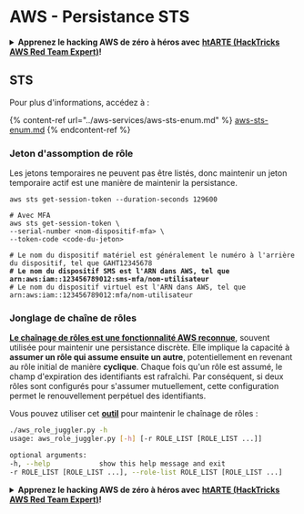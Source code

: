 # AWS - Persistance STS

<details>

<summary><strong>Apprenez le hacking AWS de zéro à héros avec</strong> <a href="https://training.hacktricks.xyz/courses/arte"><strong>htARTE (HackTricks AWS Red Team Expert)</strong></a><strong>!</strong></summary>

Autres moyens de soutenir HackTricks :

* Si vous souhaitez voir votre **entreprise annoncée dans HackTricks** ou **télécharger HackTricks en PDF**, consultez les [**PLANS D'ABONNEMENT**](https://github.com/sponsors/carlospolop)!
* Obtenez le [**merchandising officiel PEASS & HackTricks**](https://peass.creator-spring.com)
* Découvrez [**La Famille PEASS**](https://opensea.io/collection/the-peass-family), notre collection d'[**NFTs**](https://opensea.io/collection/the-peass-family) exclusifs
* **Rejoignez le** 💬 [**groupe Discord**](https://discord.gg/hRep4RUj7f) ou le [**groupe telegram**](https://t.me/peass) ou **suivez** moi sur **Twitter** 🐦 [**@carlospolopm**](https://twitter.com/carlospolopm)**.**
* **Partagez vos astuces de hacking en soumettant des PR aux dépôts github** [**HackTricks**](https://github.com/carlospolop/hacktricks) et [**HackTricks Cloud**](https://github.com/carlospolop/hacktricks-cloud).

</details>

## STS

Pour plus d'informations, accédez à :

{% content-ref url="../aws-services/aws-sts-enum.md" %}
[aws-sts-enum.md](../aws-services/aws-sts-enum.md)
{% endcontent-ref %}

### Jeton d'assomption de rôle

Les jetons temporaires ne peuvent pas être listés, donc maintenir un jeton temporaire actif est une manière de maintenir la persistance.

<pre class="language-bash"><code class="lang-bash">aws sts get-session-token --duration-seconds 129600

# Avec MFA
aws sts get-session-token \
--serial-number &#x3C;nom-dispositif-mfa> \
--token-code &#x3C;code-du-jeton>

# Le nom du dispositif matériel est généralement le numéro à l'arrière du dispositif, tel que GAHT12345678
<strong># Le nom du dispositif SMS est l'ARN dans AWS, tel que arn:aws:iam::123456789012:sms-mfa/nom-utilisateur
</strong># Le nom du dispositif virtuel est l'ARN dans AWS, tel que arn:aws:iam::123456789012:mfa/nom-utilisateur
</code></pre>

### Jonglage de chaîne de rôles

[**Le chaînage de rôles est une fonctionnalité AWS reconnue**](https://docs.aws.amazon.com/IAM/latest/UserGuide/id_roles_terms-and-concepts.html#Role%20chaining), souvent utilisée pour maintenir une persistance discrète. Elle implique la capacité à **assumer un rôle qui assume ensuite un autre**, potentiellement en revenant au rôle initial de manière **cyclique**. Chaque fois qu'un rôle est assumé, le champ d'expiration des identifiants est rafraîchi. Par conséquent, si deux rôles sont configurés pour s'assumer mutuellement, cette configuration permet le renouvellement perpétuel des identifiants.

Vous pouvez utiliser cet [**outil**](https://github.com/hotnops/AWSRoleJuggler/) pour maintenir le chaînage de rôles :
```bash
./aws_role_juggler.py -h
usage: aws_role_juggler.py [-h] [-r ROLE_LIST [ROLE_LIST ...]]

optional arguments:
-h, --help            show this help message and exit
-r ROLE_LIST [ROLE_LIST ...], --role-list ROLE_LIST [ROLE_LIST ...]
```
<details>

<summary><strong>Apprenez le hacking AWS de zéro à héros avec</strong> <a href="https://training.hacktricks.xyz/courses/arte"><strong>htARTE (HackTricks AWS Red Team Expert)</strong></a><strong>!</strong></summary>

Autres moyens de soutenir HackTricks :

* Si vous souhaitez voir votre **entreprise annoncée dans HackTricks** ou **télécharger HackTricks en PDF**, consultez les [**PLANS D'ABONNEMENT**](https://github.com/sponsors/carlospolop)!
* Obtenez le [**merchandising officiel PEASS & HackTricks**](https://peass.creator-spring.com)
* Découvrez [**La Famille PEASS**](https://opensea.io/collection/the-peass-family), notre collection d'[**NFTs**](https://opensea.io/collection/the-peass-family) exclusifs
* **Rejoignez le** 💬 [**groupe Discord**](https://discord.gg/hRep4RUj7f) ou le [**groupe telegram**](https://t.me/peass) ou **suivez**-moi sur **Twitter** 🐦 [**@carlospolopm**](https://twitter.com/carlospolopm)**.**
* **Partagez vos astuces de hacking en soumettant des PR aux dépôts github** [**HackTricks**](https://github.com/carlospolop/hacktricks) et [**HackTricks Cloud**](https://github.com/carlospolop/hacktricks-cloud).

</details>
